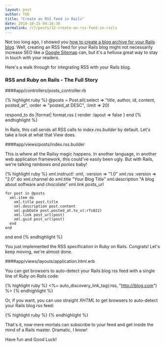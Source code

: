 ```yaml
---
layout: post
author: TVD
title: "Create an RSS feed in Rails"
date: 2010-10-15 04:16:38
permalink: /c7/posts/32-create-an-rss-feed-in-rails
---
```


Not too long ago, I showed you [how to create a blog archive for your Rails blog][1]. Well, creating an RSS feed for your Rails blog might not necessarily increase SEO like a [Google Sitemap][2] can, but it's a helluva great way to stay in touch with your readers. 

Here's a walk through for integrating RSS with your Rails blog.

### RSS and Ruby on Rails - The Full Story

####app/controllers/posts_controller.rb

{% highlight ruby %}
@posts = Post.all(:select => "title, author, id, content, posted_at", :order => "posted_at DESC", :limit => 20) 
    
respond_to do |format|
   format.rss { render :layout => false }
end
{% endhighlight %}

In Rails, this call sends all RSS calls to *index.rss.builder* by default. Let's take a look at what that View does.

####app/views/posts/index.rss.builder

This is where all the Railsy magic happens. In another language, in another web application framework, this could've easily been ugly. But with Rails, we're talking *rainbows and ponies* baby!

{% highlight ruby %}
xml.instruct! :xml, :version => "1.0" 
xml.rss :version => "2.0" do
  xml.channel do
    xml.title "Your Blog Title"
    xml.description "A blog about software and chocolate"
    xml.link posts_url
    
    for post in @posts
      xml.item do
        xml.title post.title
        xml.description post.content
        xml.pubDate post.posted_at.to_s(:rfc822)
        xml.link post_url(post)
        xml.guid post_url(post)
      end
    end
  end
end
{% endhighlight %}

You just implemented the RSS specification in Ruby on Rails. Congrats! Let's keep moving, we're almost done.

####app/views/layouts/application.html.erb

You can get browsers to auto-detect your Rails blog rss feed with a single line of *Ruby on Rails* code:

{% highlight ruby %}
    <%= auto_discovery_link_tag(:rss, "http://iblog.com") %>
{% endhighlight %}

Or, if you want, you can use straight *XHTML* to get browsers to auto-detect your Rails blog rss feed:

{% highlight ruby %}
    <link href="http://iblog.com" rel="alternate" title="RSS" type="application/rss+xml" />
{% endhighlight %}

That's it, now mere mortals can subscribe to your feed and get inside the mind of a Rails master. Dramatic, I know! 

Have fun and Good Luck! 


  [1]: https://techoctave.com/posts/29-create-a-blog-archive-with-rails
  [2]: https://techoctave.com/posts/10-scream-seo-karma-with-a-google-sitemap-for-your-rails-blog


